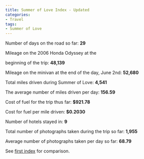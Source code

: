 ```yaml
---
title: Summer of Love Index - Updated
categories:
- Travel
tags:
- Summer of Love
---
```



Number of days on the road so far: **29**

Mileage on the 2006 Honda Odyssey at the  

beginning of the trip: **48,139**

Mileage on the minivan at the end of the day, June 2nd: **52,680**

Total miles driven during Summer of Love: **4,541**

The average number of miles driven per day: **156.59**

Cost of fuel for the trip thus far: **$921.78**

Cost for fuel per mile driven: **$0.2030**

Number of hotels stayed in: **9**

Total number of photographs taken during the trip so far: **1,955**

Average number of photographs taken per day so far: **68.79**





See [first index](/thingelstad/summer-of-love-index) for comparison.
